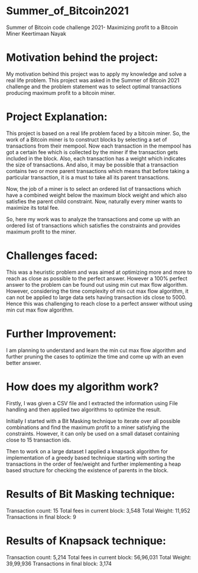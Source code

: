 # Summer_of_Bitcoin2021
Summer of Bitcoin code challenge 2021- Maximizing profit to a Bitcoin Miner
Keertimaan Nayak


# Motivation behind the project:

My motivation behind this project was to apply my knowledge and solve a real life problem. This project was asked in the Summer of Bitcoin 2021 challenge and the problem statement was to select optimal transactions producing maximum profit to a bitcoin miner.  


# Project Explanation:
This project is based on a real life problem faced by a bitcoin miner. So, the work of a Bitcoin miner is to construct blocks by selecting a set of transactions from their mempool. Now each transaction in the mempool has got a certain fee which is collected by the miner if the transaction gets included in the block.
Also, each transaction has a weight which indicates the size of transactions. And also, it may be possible that a transaction contains two or more parent transactions which means that before taking a particular transaction, it is a must to take all its parent transactions. 

Now, the job of a miner is to select an ordered list of transactions which have a combined weight below the maximum block weight and which also satisfies the parent child constraint. 
Now, naturally every miner wants to maximize its total fee.

So, here my work was to analyze the transactions and come up with an ordered list of transactions which satisfies the constraints and provides maximum profit to the miner.
 
 
# Challenges faced:

This was a heuristic problem and was aimed at optimizing more and more to reach as close as possible to the perfect answer. 
However a 100% perfect answer to the problem can be found out using min cut max flow algorithm. 
However, considering the time complexity of min cut max flow algorithm, it can not be applied to large data sets having transaction ids close to 5000. Hence this was challenging to reach close to a perfect answer without using min cut max flow algorithm. 


# Further Improvement: 

I am planning to understand and learn the min cut max flow algorithm and further pruning the cases to optimize the time and come up with an even better answer.


# How does my algorithm work?

Firstly, I was given a CSV file and I extracted the information using File handling and then applied two algorithms to optimize the result.

Initially I started with a Bit Masking technique to iterate over all possible combinations and find the maximum profit to a miner satisfying the constraints. However, it can only be used on a small dataset containing close to 15 transaction ids.

Then to work on a large dataset I applied a knapsack algorithm for implementation of a greedy based technique starting with sorting the transactions in the order of fee/weight  and further implementing a heap based structure for checking the existence of parents in the block. 

# Results of Bit Masking technique:
Transaction count: 15
Total fees in current block: 3,548
Total Weight: 11,952
Transactions in final block: 9

# Results of Knapsack technique:
Transaction count: 5,214
Total fees in current block: 56,96,031
Total Weight: 39,99,936
Transactions in final block: 3,174
